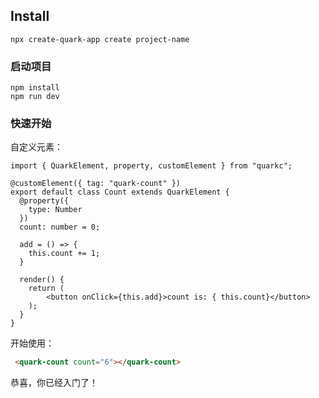 ## Install

```shell
npx create-quark-app create project-name
```

### 启动项目

```
npm install
npm run dev
```

### 快速开始

自定义元素：

```tsx
import { QuarkElement, property, customElement } from "quarkc";

@customElement({ tag: "quark-count" })
export default class Count extends QuarkElement {
  @property({
    type: Number
  })
  count: number = 0;

  add = () => {
    this.count += 1;
  }

  render() {
    return (
        <button onClick={this.add}>count is: { this.count}</button>
    );
  }
}
```

开始使用：
```html
 <quark-count count="6"></quark-count>
```

恭喜，你已经入门了！
